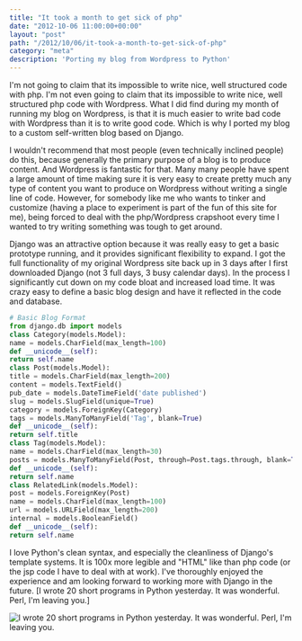 ```yaml
---
title: "It took a month to get sick of php"
date: "2012-10-06 11:00:00+00:00"
layout: "post"
path: "/2012/10/06/it-took-a-month-to-get-sick-of-php"
category: "meta"
description: 'Porting my blog from Wordpress to Python'
---
```


I'm not going to claim that its impossible to write nice, well structured code with php. I'm not even going to claim that its impossible to write nice, well structured php code with Wordpress. What I did find during my month of running my blog on Wordpress, is that it is much easier to write bad code with Wordpress than it is to write good code. Which is why I ported my blog to a custom self-written blog based on Django.

I wouldn't recommend that most people (even technically inclined people) do this, because generally the primary purpose of a blog is to produce content. And Wordpress is fantastic for that. Many many people have spent a large amount of time making sure it is very easy to create pretty much any type of content you want to produce on Wordpress without writing a single line of code. However, for somebody like me who wants to tinker and customize (having a place to experiment is part of the fun of this site for me), being forced to deal with the php/Wordpress crapshoot every time I wanted to try writing something was tough to get around.

Django was an attractive option because it was really easy to get a basic prototype running, and it provides significant flexibility to expand. I got the full functionality of my original Wordpress site back up in 3 days after I first downloaded Django (not 3 full days, 3 busy calendar days). In the process I significantly cut down on my code bloat and increased load time. It was crazy easy to define a basic blog design and have it reflected in the code and database.

```python
# Basic Blog Format
from django.db import models
class Category(models.Model):
name = models.CharField(max_length=100)
def __unicode__(self):
return self.name
class Post(models.Model):
title = models.CharField(max_length=200)
content = models.TextField()
pub_date = models.DateTimeField('date published')
slug = models.SlugField(unique=True)
category = models.ForeignKey(Category)
tags = models.ManyToManyField('Tag', blank=True)
def __unicode__(self):
return self.title
class Tag(models.Model):
name = models.CharField(max_length=30)
posts = models.ManyToManyField(Post, through=Post.tags.through, blank=True)
def __unicode__(self):
return self.name
class RelatedLink(models.Model):
post = models.ForeignKey(Post)
name = models.CharField(max_length=100)
url = models.URLField(max_length=200)
internal = models.BooleanField()
def __unicode__(self):
return self.name
```

I love Python's clean syntax, and especially the cleanliness of Django's template systems. It is 100x more legible and "HTML" like than php code (or the jsp code I have to deal with at work). I've thoroughly enjoyed the experience and am looking forward to working more with Django in the future.
[I wrote 20 short programs in Python yesterday. It was wonderful. Perl, I'm leaving you.]

![I wrote 20 short programs in Python yesterday.  It was wonderful.  Perl, I'm leaving you.](http://imgs.xkcd.com/comics/python.png)
